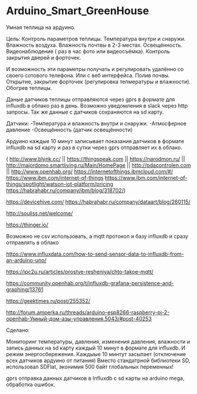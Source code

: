 # Arduino_Smart_GreenHouse
Умная теплица на ардуино.

Цель:
Контроль параметров теплицы. Температура внутри и снаружи. Влажность воздуха. Влажность почтвы в 2-3 местах. Освещённость. Видеонаблюдение ( раз в час фото или видеосъёмка). Контроль закрытия дверей и форточек.

И возможность эти параметры получать и регулировать удалённо со своего сотового телефона. Или с веб интерфейса. Полив почвы. Открытие, закрытие форточек (регулировка тепмературы и влажности). Обогрев теплицы. 

Даные датчиков теплицы отправляются через gprs в формате для influxdb в облако раз в день.
Возможно уведомления в slack через http запросы. Так же данные с датчиков сохраняются на sd карту.

Датчики:
-Температура и влажность внутри и снаружи.
-Атмосферное давление
-Освещённость (датчик освещённости)

Ардуино каждые 10 минут записывает показания датчиков  в формате influxdb на sd карту и раз в сутки через gprs отправляет их в облако.


( http://www.blynk.cc/ || https://thingspeak.com || https://narodmon.ru/ || http://majordomo.smartliving.ru/Main/HomePage || http://pdacontrolen.com || http://www.openhab.org/ https://internetofthings.ibmcloud.com/#/ https://www.ibm.com/internet-of-things https://www.ibm.com/internet-of-things/spotlight/watson-iot-platform/pricing https://habrahabr.ru/company/ibm/blog/318702/)

https://devicehive.com/ https://habrahabr.ru/company/dataart/blog/260115/

http://souliss.net/welcome/


https://thinger.io/


Возможно не csv использовать, а mqtt  протокол и базу influxdb и сразу отправлять в облако

https://www.influxdata.com/how-to-send-sensor-data-to-influxdb-from-an-arduino-uno/

https://ipc2u.ru/articles/prostye-resheniya/chto-takoe-mqtt/

https://community.openhab.org/t/influxdb-grafana-persistence-and-graphing/13761

https://geektimes.ru/post/255352/

http://forum.amperka.ru/threads/arduino-esp8266-raspberry-pi-2-openhab-Умный-дом-азы-управления.5043/#post-40253


Сделано:

Мониторинг температуры, давления, изменения давления, влажности и запись данных на sd карту каждый 10 минут в формате для influxdb. И режим энергосбережения. Каждыые 10 минтут засыпает (отключение всех датчиков ардуино от питания)
Вместо стандатрной библиотеки SD, использовал SDFlat, эконимия 500 байт глобальных переменных!


gprs отправка данных датчиков  в Influxdb c sd карты  на arduino  mega,  обработка ошибок.
